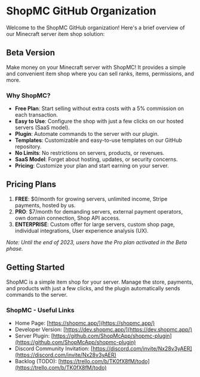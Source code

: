 # ShopMC GitHub Organization

Welcome to the ShopMC GitHub organization! Here's a brief overview of our Minecraft server item shop solution:

## Beta Version

Make money on your Minecraft server with ShopMC! It provides a simple and convenient item shop where you can sell ranks, items, permissions, and more.

### Why ShopMC?

- **Free Plan**: Start selling without extra costs with a 5% commission on each transaction.
- **Easy to Use**: Configure the shop with just a few clicks on our hosted servers (SaaS model).
- **Plugin**: Automate commands to the server with our plugin.
- **Templates**: Customizable and easy-to-use templates on our GitHub repository.
- **No Limits**: No restrictions on servers, products, or revenues.
- **SaaS Model**: Forget about hosting, updates, or security concerns.
- **Pricing**: Customize your plan and start earning on your server.

## Pricing Plans

1. **FREE**: $0/month for growing servers, unlimited income, Stripe payments, hosted by us.
2. **PRO**: $7/month for demanding servers, external payment operators, own domain connection, Shop API access.
3. **ENTERPRISE**: Custom offer for large servers, custom shop page, individual integrations, User experience analysis (UX).

*Note: Until the end of 2023, users have the Pro plan activated in the Beta phase.*

## Getting Started

ShopMC is a simple item shop for your server. Manage the store, payments, and products with just a few clicks, and the plugin automatically sends commands to the server.

### ShopMC - Useful Links

- Home Page: [https://shopmc.app/](https://shopmc.app/)
- Developer Version: [https://dev.shopmc.app/](https://dev.shopmc.app/)
- Server Plugin: [https://github.com/ShopMcApp/shopmc-plugin](https://github.com/ShopMcApp/shopmc-plugin)
- Discord Community Invitation: [https://discord.com/invite/Nx28v3yAER](https://discord.com/invite/Nx28v3yAER)
- Backlog (TODO): [https://trello.com/b/TK0fX8fM/todo](https://trello.com/b/TK0fX8fM/todo)
